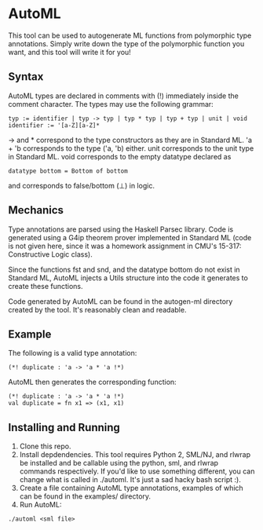 # AutoML

This tool can be used to autogenerate ML functions from polymorphic type annotations. Simply write down the type of the 
polymorphic function you want, and this tool will write it for you!

## Syntax

AutoML types are declared in comments with (!) immediately inside the comment character. The types may use the following grammar:

```
typ := identifier | typ -> typ | typ * typ | typ + typ | unit | void
identifier := '[a-Z][a-Z]*
```

-> and * correspond to the type constructors as they are in Standard ML. 'a + 'b corresponds to the type ('a, 'b) either. 
unit corresponds to the unit type in Standard ML. void corresponds to the empty datatype declared as 
```
datatype bottom = Bottom of bottom
```
and corresponds to false/bottom (⊥) in logic. 

## Mechanics

Type annotations are parsed using the Haskell Parsec library. Code is generated using a G4ip theorem prover implemented in 
Standard ML (code is not given here, since it was a homework assignment in CMU's 15-317: Constructive Logic class).

Since the functions fst and snd, and the datatype bottom do not exist in Standard ML, AutoML injects a Utils structure into 
the code it generates to create these functions. 

Code generated by AutoML can be found in the autogen-ml directory created by the tool. It's reasonably clean and readable.

## Example
The following is a valid type annotation:

```
(*! duplicate : 'a -> 'a * 'a !*)
```

AutoML then generates the corresponding function:

```
(*! duplicate : 'a -> 'a * 'a !*)
val duplicate = fn x1 => (x1, x1)
```

## Installing and Running
1. Clone this repo.
2. Install depdendencies. This tool requires Python 2, SML/NJ, and rlwrap be installed and be callable using the python, sml, and rlwrap commands respectively. If you'd like to use something different, you can change what is called in ./automl. It's just a sad hacky bash script :). 
3. Create a file containing AutoML type annotations, examples of which can be found in the examples/ directory.
4. Run AutoML:
```
./automl <sml file>
```
